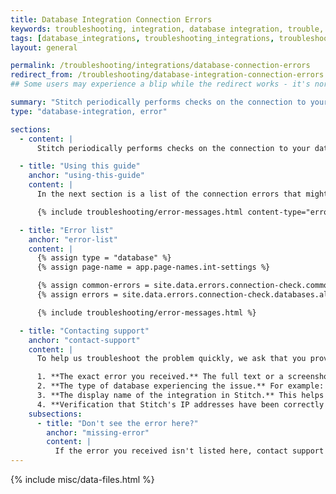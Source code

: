 ```yaml
---
title: Database Integration Connection Errors
keywords: troubleshooting, integration, database integration, trouble, issue, help, error, errors, connection issue, connection
tags: [database_integrations, troubleshooting_integrations, troubleshooting_errors]
layout: general

permalink: /troubleshooting/integrations/database-connection-errors
redirect_from: /troubleshooting/database-integration-connection-errors
## Some users may experience a blip while the redirect works - it's normal. 

summary: "Stitch periodically performs checks on the connection to your database to ensure the connection remains active and healthy. In this article are some of the most common errors you might see if Stitch has trouble performing the connection check to your database and how to resolve them."
type: "database-integration, error"

sections:
  - content: |
      Stitch periodically performs checks on the connection to your database to ensure the connection remains active and healthy. Below are some of the most common errors you might see if Stitch has trouble performing the connection check to your database and how to resolve them.

  - title: "Using this guide"
    anchor: "using-this-guide"
    content: |
      In the next section is a list of the connection errors that might arise for database integrations in Stitch. Every error in this list will have the following info:

      {% include troubleshooting/error-messages.html content-type="error-fields" %}

  - title: "Error list"
    anchor: "error-list"
    content: |
      {% assign type = "database" %}
      {% assign page-name = app.page-names.int-settings %}

      {% assign common-errors = site.data.errors.connection-check.common-database.all %}
      {% assign errors = site.data.errors.connection-check.databases.all | concat: common-errors | sort: "message" %}

      {% include troubleshooting/error-messages.html %}

  - title: "Contacting support"
    anchor: "contact-support"
    content: |
      To help us troubleshoot the problem quickly, we ask that you provide us with the following:

      1. **The exact error you received.** The full text or a screenshot is ideal.
      2. **The type of database experiencing the issue.** For example: MySQL-RDS.
      3. **The display name of the integration in Stitch.** This helps our team quickly identify the correct integration when pulling up your account.
      4. **Verification that Stitch's IP addresses have been correctly whitelisted.**
    subsections:
      - title: "Don't see the error here?"
        anchor: "missing-error"
        content: |
          If the error you received isn't listed here, contact support and then [let us know through a GitHub issue]({{ site.github_issue }}{:target="new"}.
---
```

{% include misc/data-files.html %}